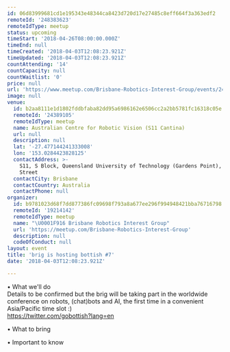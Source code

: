 ```yaml
---
id: 06d83999681cd1e195343e48344ca8423d720d17e27485c8eff664f3a363edf2
remoteId: '248383623'
remoteIdType: meetup
status: upcoming
timeStart: '2018-04-26T08:00:00.000Z'
timeEnd: null
timeCreated: '2018-04-03T12:08:23.921Z'
timeUpdated: '2018-04-03T12:08:23.921Z'
countAttending: '14'
countCapacity: null
countWaitlist: '0'
price: null
url: 'https://www.meetup.com/Brisbane-Robotics-Interest-Group/events/248383623/'
image: null
venue:
  id: b2aa8111e1d1802fddbfaba82dd95a6986162e6506cc2a2bb5781fc16318c05e
  remoteId: '24389105'
  remoteIdType: meetup
  name: Australian Centre for Robotic Vision (S11 Cantina)
  url: null
  description: null
  lat: '-27.477144241333008'
  lon: '153.0284423828125'
  contactAddress: >-
    S11, S Block, Queensland University of Technology (Gardens Point), 2 George
    Street
  contactCity: Brisbane
  contactCountry: Australia
  contactPhone: null
organizer:
  id: b9781023d68f7dd877386fc09698f793a8a677ee296f994948421bba76716798
  remoteId: '19214142'
  remoteIdType: meetup
  name: "\U0001F916 Brisbane Robotics Interest Group"
  url: 'https://meetup.com/Brisbane-Robotics-Interest-Group'
  description: null
  codeOfConduct: null
layout: event
title: 'brig is hosting bottish #7'
date: '2018-04-03T12:08:23.921Z'

---
```

<p>• What we'll do<br/>Details to be confirmed but the brig will be taking part in the worldwide conference on robots, (chat)bots and AI, the first time in a convenient Asia/Pacific time slot :)<br/><a href="https://twitter.com/gobottish?lang=en" class="linkified">https://twitter.com/gobottish?lang=en</a></p> <p>• What to bring</p> <p>• Important to know</p>

